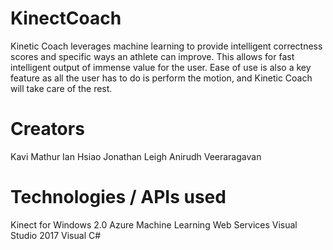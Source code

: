 # KinectCoach

Kinetic Coach leverages machine learning to provide intelligent correctness scores and specific ways an athlete can improve. This allows for fast intelligent output of immense value for the user. Ease of use is also a key feature as all the user has to do is perform the motion, and Kinetic Coach will take care of the rest.



# Creators 

Kavi Mathur 
Ian Hsiao 
Jonathan Leigh 
Anirudh Veeraragavan 

# Technologies / APIs used

Kinect for Windows 2.0
Azure Machine Learning Web Services 
Visual Studio 2017 
Visual C# 
